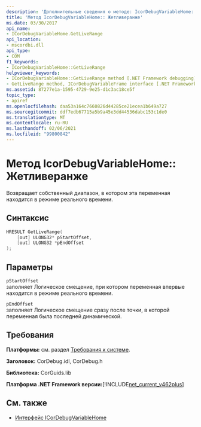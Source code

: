 ```yaml
---
description: 'Дополнительные сведения о методе: IcorDebugVariableHome:: Жетливеранже'
title: 'Метод IcorDebugVariableHome:: Жетливеранже'
ms.date: 03/30/2017
api_name:
- ICorDebugVariableHome.GetLiveRange
api_location:
- mscordbi.dll
api_type:
- COM
f1_keywords:
- ICorDebugVariableHome::GetLiveRange
helpviewer_keywords:
- ICorDebugVariableHome::GetLiveRange method [.NET Framework debugging]
- GetLiveRange method, ICorDebugVariableFrame interface [.NET Framework debugging]
ms.assetid: 87277e1a-1595-4729-9e25-d1c3ac18ce5f
topic_type:
- apiref
ms.openlocfilehash: daa53a164c7660826d44285ce21ecea1b649a727
ms.sourcegitcommit: ddf7edb67715a5b9a45e3dd44536dabc153c1de0
ms.translationtype: MT
ms.contentlocale: ru-RU
ms.lasthandoff: 02/06/2021
ms.locfileid: "99800842"
---
```

# <a name="icordebugvariablehomegetliverange-method"></a>Метод IcorDebugVariableHome:: Жетливеранже

Возвращает собственный диапазон, в котором эта переменная находится в режиме реального времени.  
  
## <a name="syntax"></a>Синтаксис  
  
```cpp  
HRESULT GetLiveRange(  
    [out] ULONG32* pStartOffset,  
    [out] ULONG32 *pEndOffset  
);  
```  
  
## <a name="parameters"></a>Параметры  

 `pStartOffset`  
 заполняет Логическое смещение, при котором переменная впервые находится в режиме реального времени.  
  
 `pEndOffset`  
 заполняет Логическое смещение сразу после точки, в которой переменная была последней динамической.  
  
## <a name="requirements"></a>Требования  

 **Платформы:** см. раздел [Требования к системе](../../get-started/system-requirements.md).  
  
 **Заголовок:** CorDebug.idl, CorDebug.h  
  
 **Библиотека:** CorGuids.lib  
  
 **Платформа .NET Framework версии:**[!INCLUDE[net_current_v462plus](../../../../includes/net-current-v462plus-md.md)]  
  
## <a name="see-also"></a>См. также

- [Интерфейс ICorDebugVariableHome](icordebugvariablehome-interface.md)
